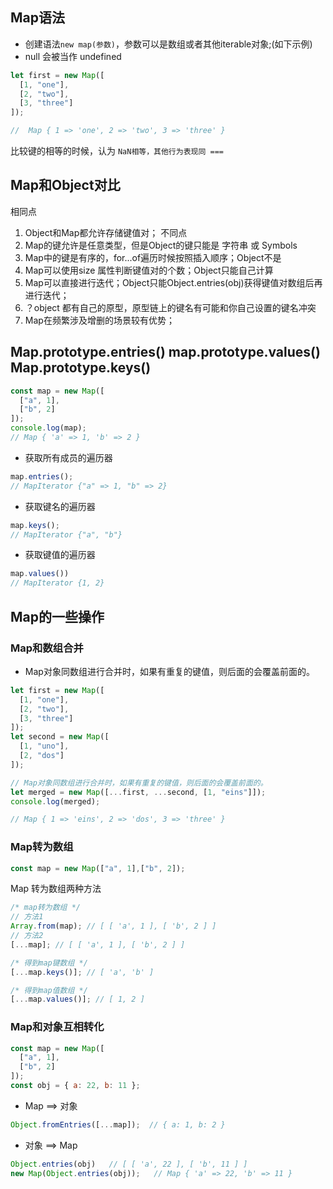 ## Map语法
- 创建语法`new map(参数)`，参数可以是数组或者其他iterable对象;(如下示例)
- null 会被当作 undefined

```javascript
let first = new Map([
  [1, "one"],
  [2, "two"],
  [3, "three"]
]);

//  Map { 1 => 'one', 2 => 'two', 3 => 'three' }
```

比较键的相等的时候，认为 `NaN相等，其他行为表现同 ===`

## Map和Object对比
相同点
1. Object和Map都允许存储键值对；
不同点
1. Map的键允许是任意类型，但是Object的键只能是 字符串 或 Symbols
2. Map中的键是有序的，for...of遍历时候按照插入顺序；Object不是
3. Map可以使用size 属性判断键值对的个数；Object只能自己计算
4. Map可以直接进行迭代；Object只能Object.entries(obj)获得键值对数组后再进行迭代；
5. ？object 都有自己的原型，原型链上的键名有可能和你自己设置的键名冲突
6. Map在频繁涉及增删的场景较有优势；


## Map.prototype.entries() map.prototype.values() Map.prototype.keys()

```javascript
const map = new Map([
  ["a", 1],
  ["b", 2]
]);
console.log(map); 
// Map { 'a' => 1, 'b' => 2 }
```


- 获取所有成员的遍历器

```javascript
map.entries();
// MapIterator {"a" => 1, "b" => 2}
```

- 获取键名的遍历器

```javascript
map.keys();
// MapIterator {"a", "b"}
```

- 获取键值的遍历器

```javascript
map.values()) 
// MapIterator {1, 2}

```


## Map的一些操作

### Map和数组合并

- Map对象同数组进行合并时，如果有重复的键值，则后面的会覆盖前面的。

```javascript
let first = new Map([
  [1, "one"],
  [2, "two"],
  [3, "three"]
]);
let second = new Map([
  [1, "uno"],
  [2, "dos"]
]);

// Map对象同数组进行合并时，如果有重复的键值，则后面的会覆盖前面的。
let merged = new Map([...first, ...second, [1, "eins"]]);
console.log(merged);

// Map { 1 => 'eins', 2 => 'dos', 3 => 'three' }
```

### Map转为数组

```javascript
const map = new Map(["a", 1],["b", 2]);
```
Map 转为数组两种方法

```javascript
/* map转为数组 */
// 方法1
Array.from(map); // [ [ 'a', 1 ], [ 'b', 2 ] ]
// 方法2
[...map]; // [ [ 'a', 1 ], [ 'b', 2 ] ]

/* 得到map键数组 */
[...map.keys()]; // [ 'a', 'b' ]

/* 得到map值数组 */
[...map.values()]; // [ 1, 2 ]
```

### Map和对象互相转化

```javascript
const map = new Map([
  ["a", 1],
  ["b", 2]
]);
const obj = { a: 22, b: 11 };
```

- Map ==> 对象 

```javascript
Object.fromEntries([...map]);  // { a: 1, b: 2 }
```

- 对象 ==> Map
  
```javascript
Object.entries(obj)   // [ [ 'a', 22 ], [ 'b', 11 ] ]
new Map(Object.entries(obj));   // Map { 'a' => 22, 'b' => 11 }
```
